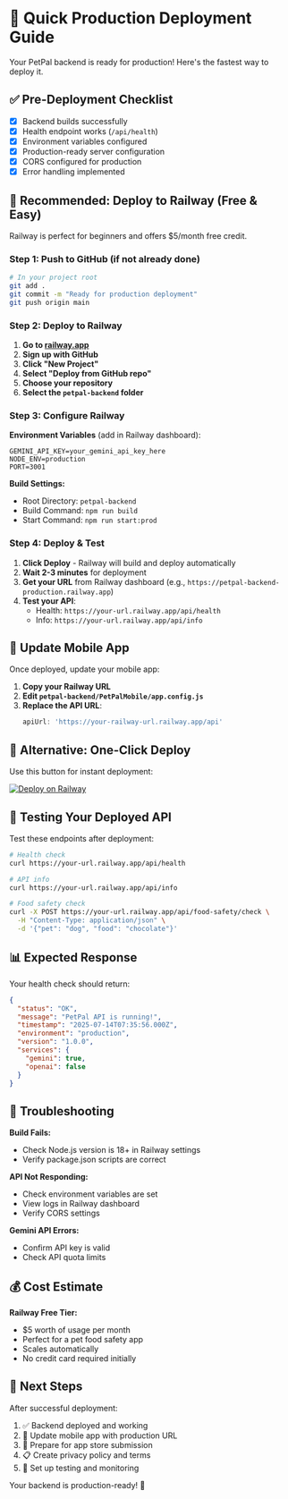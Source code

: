 # 🚀 Quick Production Deployment Guide

Your PetPal backend is ready for production! Here's the fastest way to deploy it.

## ✅ Pre-Deployment Checklist

- [x] Backend builds successfully
- [x] Health endpoint works (`/api/health`)
- [x] Environment variables configured
- [x] Production-ready server configuration
- [x] CORS configured for production
- [x] Error handling implemented

## 🎯 Recommended: Deploy to Railway (Free & Easy)

Railway is perfect for beginners and offers $5/month free credit.

### Step 1: Push to GitHub (if not already done)

```bash
# In your project root
git add .
git commit -m "Ready for production deployment"
git push origin main
```

### Step 2: Deploy to Railway

1. **Go to [railway.app](https://railway.app)**
2. **Sign up with GitHub**
3. **Click "New Project"**
4. **Select "Deploy from GitHub repo"**
5. **Choose your repository**
6. **Select the `petpal-backend` folder**

### Step 3: Configure Railway

**Environment Variables** (add in Railway dashboard):
```
GEMINI_API_KEY=your_gemini_api_key_here
NODE_ENV=production
PORT=3001
```

**Build Settings:**
- Root Directory: `petpal-backend`
- Build Command: `npm run build`
- Start Command: `npm run start:prod`

### Step 4: Deploy & Test

1. **Click Deploy** - Railway will build and deploy automatically
2. **Wait 2-3 minutes** for deployment
3. **Get your URL** from Railway dashboard (e.g., `https://petpal-backend-production.railway.app`)
4. **Test your API**:
   - Health: `https://your-url.railway.app/api/health`
   - Info: `https://your-url.railway.app/api/info`

## 📱 Update Mobile App

Once deployed, update your mobile app:

1. **Copy your Railway URL**
2. **Edit `petpal-backend/PetPalMobile/app.config.js`**
3. **Replace the API URL**:
   ```javascript
   apiUrl: 'https://your-railway-url.railway.app/api'
   ```

## 🔧 Alternative: One-Click Deploy

Use this button for instant deployment:

[![Deploy on Railway](https://railway.app/button.svg)](https://railway.app/new/template)

## 🧪 Testing Your Deployed API

Test these endpoints after deployment:

```bash
# Health check
curl https://your-url.railway.app/api/health

# API info
curl https://your-url.railway.app/api/info

# Food safety check
curl -X POST https://your-url.railway.app/api/food-safety/check \
  -H "Content-Type: application/json" \
  -d '{"pet": "dog", "food": "chocolate"}'
```

## 📊 Expected Response

Your health check should return:
```json
{
  "status": "OK",
  "message": "PetPal API is running!",
  "timestamp": "2025-07-14T07:35:56.000Z",
  "environment": "production",
  "version": "1.0.0",
  "services": {
    "gemini": true,
    "openai": false
  }
}
```

## 🚨 Troubleshooting

**Build Fails:**
- Check Node.js version is 18+ in Railway settings
- Verify package.json scripts are correct

**API Not Responding:**
- Check environment variables are set
- View logs in Railway dashboard
- Verify CORS settings

**Gemini API Errors:**
- Confirm API key is valid
- Check API quota limits

## 💰 Cost Estimate

**Railway Free Tier:**
- $5 worth of usage per month
- Perfect for a pet food safety app
- Scales automatically
- No credit card required initially

## 🎉 Next Steps

After successful deployment:
1. ✅ Backend deployed and working
2. 📱 Update mobile app with production URL
3. 🏪 Prepare for app store submission
4. 📋 Create privacy policy and terms
5. 🧪 Set up testing and monitoring

Your backend is production-ready! 🎊

